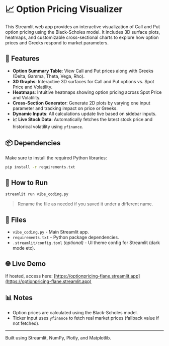 # 📈 Option Pricing Visualizer

This Streamlit web app provides an interactive visualization of Call and Put option pricing using the Black-Scholes model. It includes 3D surface plots, heatmaps, and customizable cross-sectional charts to explore how option prices and Greeks respond to market parameters.

## 🚀 Features

- **Option Summary Table**: View Call and Put prices along with Greeks (Delta, Gamma, Theta, Vega, Rho).
- **3D Graphs**: Interactive 3D surfaces for Call and Put options vs. Spot Price and Volatility.
- **Heatmaps**: Intuitive heatmaps showing option pricing across Spot Price and Volatility.
- **Cross-Section Generator**: Generate 2D plots by varying one input parameter and tracking impact on price or Greeks.
- **Dynamic Inputs**: All calculations update live based on sidebar inputs.
- **📈 Live Stock Data**: Automatically fetches the latest stock price and historical volatility using `yfinance`.

## 📦 Dependencies

Make sure to install the required Python libraries:

```bash
pip install -r requirements.txt
```

## 🔧 How to Run

```bash
streamlit run vibe_coding.py
```

> Rename the file as needed if you saved it under a different name.

## 📄 Files

- `vibe_coding.py` - Main Streamlit app.
- `requirements.txt` - Python package dependencies.
- `.streamlit/config.toml` *(optional)* - UI theme config for Streamlit (dark mode etc).

## 🌐 Live Demo

If hosted, access here: [https://optionpricing-flane.streamlit.app](https://optionpricing-flane.streamlit.app)

## 📊 Notes

- Option prices are calculated using the Black-Scholes model.
- Ticker input uses `yfinance` to fetch real market prices (fallback value if not fetched).

---

Built using Streamlit, NumPy, Plotly, and Matplotlib.
